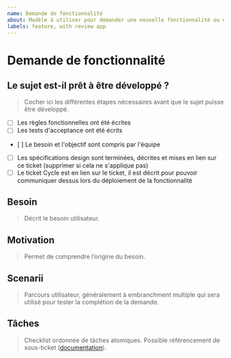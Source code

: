 ```yaml
---
name: Demande de fonctionnalité
about: Modèle à utiliser pour demander une nouvelle fonctionnalité ou une évolution
labels: feature, with review app
---
```


# Demande de fonctionnalité

## Le sujet est-il prêt à être développé ?
> Cocher ici les différentes étapes nécessaires avant que le sujet puisse être développé.

- [ ] Les règles fonctionnelles ont été écrites
- [ ] Les tests d'acceptance ont été écrits
- [ ] Le besoin et l'objectif sont compris par l'équipe
- [ ] Les spécifications design sont terminées, décrites et mises en lien sur ce ticket (supprimer si cela ne s'applique pas)
- [ ] Le ticket Cycle est en lien sur le ticket, il est décrit pour pouvoir communiquer dessus lors du déploiement de la fonctionnalité

<!-- obligatoire -->
## Besoin
> Décrit le besoin utilisateur.

<!--
EN TANT QUE admin client, JE VEUX pouvoir éditer mes hypothèses de trajectoire et demander une mise à jour de mon plan d’actions de réduction AFIN DE ...
-->

## Motivation
> Permet de comprendre l’origine du besoin.

<!--
Les retours clients montrent que les premières hypothèses renseignées sont souvent inexactes car l’administrateur client n’avait pas les données à jours pour les hypothèses des années les plus lointaines ...
-->

## Scenarii
> Parcours utilisateur, généralement à embranchment multiple qui sera utilisé pour tester la complétion de la demande.

<!--
En qu’utilisateur, je clique sur le lien de la barre de navigation principale menant à la trajectoire.
- Si mon plan d’actions de réduction a été demandé mais n’est pas encore validé, j’arrive sur la page d’attente où un lien pour éditer mes hypothèse est présent.
- Si mon plan d’actions de réduction est validé, j’arrive sur la page de mon plan d’action où un lien pour éditer mes hypothèses est présent.
...
-->

## Tâches
> Checklist ordonnée de tâches  atomiques. Possible référencement de sous-ticket ([documentation](https://docs.github.com/en/issues/tracking-your-work-with-issues/about-task-lists)).

<!--
- [ ] Ajouter un lien menant à l’édition des hypothèses dans la page d’attente
- [ ] Ajouter un lien menant à l’édition des hypothèses dans la page de plan d’actions
...
-->
